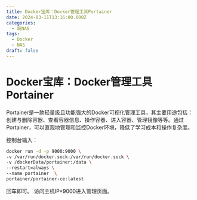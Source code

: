 ```yaml
---
title: Docker宝库：Docker管理工具Portainer
date: 2024-03-11T13:16:00.000Z
categories:
  - 玩NAS
tags:
  - Docker
  - NAS
draft: false
---
```

# Docker宝库：Docker管理工具Portainer

Portainer是一款轻量级且功能强大的Docker可视化管理工具，其主要用途包括：创建与删除容器、查看容器信息、操作容器、进入容器、管理镜像等等。通过Portainer，可以直观地管理和监控Docker环境，降低了学习成本和操作复杂度。

控制台输入：
```bash
docker run -d -p 9000:9000 \
-v /var/run/docker.sock:/var/run/docker.sock \
-v /dockerData/portainer:/data \
--restart=always \
--name portainer  \
portainer/portainer-ce:latest
```
回车即可。
访问主机IP+9000进入管理页面。
